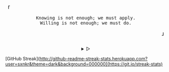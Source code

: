 <p align="left"><b><samp>「</samp></b></p>
  <p align="center">
    <samp>
      Knowing is not enough; we must apply.<br>
      Willing is not enough; we must do.<br>
    </samp>
  </p>
<p align="right"><b><samp>」</samp></b></p>

<br>

<details align="center">

<summary>
  &#9655;
</summary>
  
<h2></h2><br>
<p align="center">
  <samp>
    [ Hi there, I'm Govind Sankar. ]
  </samp>
</p>


<p align="center">
  <samp>
    [ I'm a Junior doing my Bachelor of Technology degree programme in Computer Science. ]
  </samp>
</p>
<h2></h2><br> 

</details>

[GitHub Streak](http://github-readme-streak-stats.herokuapp.com?user=sxnkr&theme=dark&background=000000](https://git.io/streak-stats)
